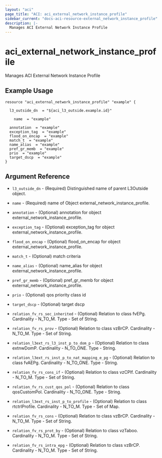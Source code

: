 ```yaml
---
layout: "aci"
page_title: "ACI: aci_external_network_instance_profile"
sidebar_current: "docs-aci-resource-external_network_instance_profile"
description: |-
  Manages ACI External Network Instance Profile
---
```


# aci_external_network_instance_profile #
Manages ACI External Network Instance Profile

## Example Usage ##

```hcl
resource "aci_external_network_instance_profile" "example" {

  l3_outside_dn  = "${aci_l3_outside.example.id}"

    name  = "example"

  annotation  = "example"
  exception_tag  = "example"
  flood_on_encap  = "example"
  match_t  = "example"
  name_alias  = "example"
  pref_gr_memb  = "example"
  prio  = "example"
  target_dscp  = "example"
}
```
## Argument Reference ##
* `l3_outside_dn` - (Required) Distinguished name of parent L3Outside object.
* `name` - (Required) name of Object external_network_instance_profile.
* `annotation` - (Optional) annotation for object external_network_instance_profile.
* `exception_tag` - (Optional) exception_tag for object external_network_instance_profile.
* `flood_on_encap` - (Optional) flood_on_encap for object external_network_instance_profile.
* `match_t` - (Optional) match criteria
* `name_alias` - (Optional) name_alias for object external_network_instance_profile.
* `pref_gr_memb` - (Optional) pref_gr_memb for object external_network_instance_profile.
* `prio` - (Optional) qos priority class id
* `target_dscp` - (Optional) target dscp

* `relation_fv_rs_sec_inherited` - (Optional) Relation to class fvEPg. Cardinality - N_TO_M. Type - Set of String.
                
* `relation_fv_rs_prov` - (Optional) Relation to class vzBrCP. Cardinality - N_TO_M. Type - Set of String.
                
* `relation_l3ext_rs_l3_inst_p_to_dom_p` - (Optional) Relation to class extnwDomP. Cardinality - N_TO_ONE. Type - String.
                
* `relation_l3ext_rs_inst_p_to_nat_mapping_e_pg` - (Optional) Relation to class fvAEPg. Cardinality - N_TO_ONE. Type - String.
                
* `relation_fv_rs_cons_if` - (Optional) Relation to class vzCPIf. Cardinality - N_TO_M. Type - Set of String.
                
* `relation_fv_rs_cust_qos_pol` - (Optional) Relation to class qosCustomPol. Cardinality - N_TO_ONE. Type - String.
                
* `relation_l3ext_rs_inst_p_to_profile` - (Optional) Relation to class rtctrlProfile. Cardinality - N_TO_M. Type - Set of Map.
                
* `relation_fv_rs_cons` - (Optional) Relation to class vzBrCP. Cardinality - N_TO_M. Type - Set of String.
                
* `relation_fv_rs_prot_by` - (Optional) Relation to class vzTaboo. Cardinality - N_TO_M. Type - Set of String.
                
* `relation_fv_rs_intra_epg` - (Optional) Relation to class vzBrCP. Cardinality - N_TO_M. Type - Set of String.
                


